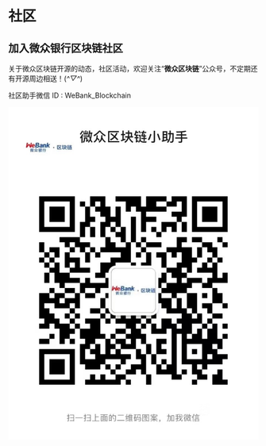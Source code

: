 # 社区


## 加入微众银行区块链社区

关于微众区块链开源的动态，社区活动，欢迎关注“**微众区块链**”公众号，不定期还有开源周边相送！(*^▽^*)

社区助手微信 ID : WeBank_Blockchain

![](../../images/More/community_assistant.png)
